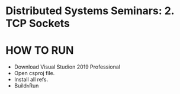 Distributed Systems Seminars: 2. TCP Sockets 
==
HOW TO RUN
=

- Download Visual Studion 2019 Professional
- Open csproj file. 
- Install all refs.
- Build`n`Run
